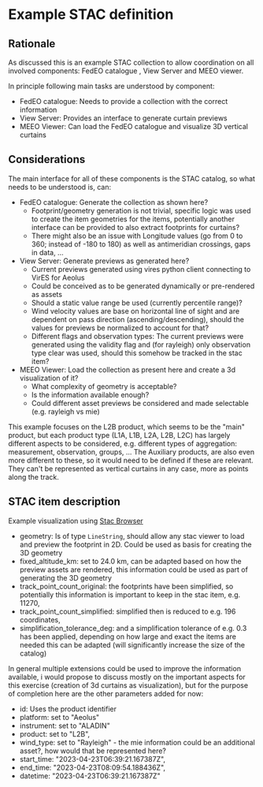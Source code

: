 # Example STAC definition

## Rationale

As discussed this is an example STAC collection to allow coordination on all involved components: FedEO catalogue , View Server and MEEO viewer.

In principle following main tasks are understood by component:
* FedEO catalogue: Needs to provide a collection with the correct information
* View Server: Provides an interface to generate curtain previews
* MEEO Viewer: Can load the FedEO catalogue and visualize 3D vertical curtains


## Considerations

The main interface for all of these components is the STAC catalog, so what needs to be understood is, can:

* FedEO catalogue: Generate the collection as shown here?
  - Footprint/geometry generation is not trivial, specific logic was used to create the item geometries for the items, potentially another interface can be provided to also extract footprints for curtains?
  - There might also be an issue with Longitude values (go from 0 to 360; instead of -180 to 180) as well as antimeridian crossings, gaps in data, ...
* View Server: Generate previews as generated here?
  - Current previews generated using vires python client connecting to VirES for Aeolus 
  - Could be conceived as to be generated dynamically or pre-rendered as assets
  - Should a static value range be used (currently percentile range)?
  - Wind velocity values are base on horizontal line of sight and are dependent on pass direction (ascending/descending), should the values for previews be normalized to account for that?
  - Different flags and observation types: The current previews were generated using the validity flag and (for rayleigh) only observation type clear was used, should this somehow be tracked in the stac item?
* MEEO Viewer: Load the collection as present here and create a 3d visualization of it?
  - What complexity of geometry is acceptable?
  - Is the information available enough?
  - Could different asset previews be considered and made selectable (e.g. rayleigh vs mie)

This example focuses on the L2B product, which seems to be the "main" product, but each product type (L1A, L1B, L2A, L2B, L2C) has largely different aspects to be considered, e.g. different types of aggregation: measurement, observation, groups, ...
The Auxiliary products, are also even more different to these, so it would need to be defined if these are relevant. They can't be represented as vertical curtains in any case, more as points along the track.

## STAC item description

Example visualization using [Stac Browser](https://radiantearth.github.io/stac-browser/#/external/esa-vires.github.io/vertical_profile_prototype/collection.json)

* geometry: Is of type `LineString`, should allow any stac viewer to load and preview the footprint in 2D. Could be used as basis for creating the 3D geometry
* fixed_altitude_km: set to 24.0 km, can be adapted based on how the preview assets are rendered, this information could be used as part of generating the 3D geometry
* track_point_count_original: the footprints have been simplified, so potentially this information is important to keep in the stac item, e.g. 11270,
* track_point_count_simplified: simplified then is reduced to e.g. 196 coordinates,
* simplification_tolerance_deg: and a simplification tolerance of e.g. 0.3 has been applied, depending on how large and exact the items are needed this can be adapted (will significantly increase the size of the catalog)

In general multiple extensions could be used to improve the information available, i would propose to discuss mostly on the  important aspects for this exercise (creation of 3d curtains as visualization), but for the purpose of completion here are the other parameters added for now:

* id: Uses the product identifier
* platform: set to "Aeolus"
* instrument: set to "ALADIN"
* product: set to "L2B",
* wind_type: set to "Rayleigh" - the mie information could be an additional asset?, how would that be represented here?
* start_time: "2023-04-23T06:39:21.167387Z",
* end_time: "2023-04-23T08:09:54.188436Z",
* datetime: "2023-04-23T06:39:21.167387Z"